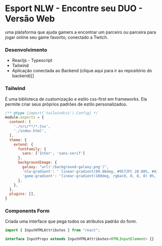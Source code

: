 # Esport NLW - Encontre seu DUO - Versão Web

 uma plataforma que ajuda gamers a encontrar um parceiro ou parceira para jogar online seu game favorito, conectado a Twitch.

### Desenvolvimento
*   Reactjs - Typescript
*   Tailwind
*   Aplicação conectada ao Backend (clique aqui para ir ao repositório do backend)[]

### Tailwind
É uma biblioteca de customização e estilo css-first em frameworks.
Ela permite criar seus próprios padrões de estilo personalizados.
~~~~cjs
/** @type {import('tailwindcss').Config} */
module.exports = {
  content: [
    './src/**/*.tsx',
    './index.html',
  ],
  theme: {
    extend: {
      fontFamily: {
        sans: ['Inter', 'sans-serif']
      },
      backgroundImage: {
        galaxy: "url('/background-galaxy.png')",
        'nlw-gradient': ' linear-gradient(89.86deg, #9572FC 20.08%, #43E7AD 33.94%, #E1D55D 83.57%)',
        'game-gradient': 'linear-gradient(180deg, rgba(0, 0, 0, 0) 0%, rgba(0, 0, 0, 0.9) 67.08%);'
      },
    },
  },
  plugins: [],
}
~~~~

### Components Form

Criada uma interface que pega todos os atributos padrão do form.

~~~~Typescript
import { InputHTMLAttributes } from "react";

interface InputProps extends InputHTMLAttributes<HTMLInputElement> {}
~~~~